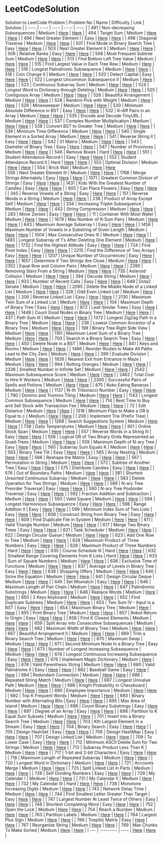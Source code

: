 # LeetCodeSolution

Solution to LeetCode Problem
| Problem No | Name | Difficulty | Link | Solution |
| :---:   | :---: | :---: | :---: | :---: |
| 491 | Non-decreasing Subsequences |  Medium  | [Here](https://leetcode.com/problems/non-decreasing-subsequences/)   | [Here](https://github.com/takadashin/LeetCodeSolution/tree/main/491.%20Non-decreasing%20Subsequences)   |
| 494 | Target Sum |  Medium  | [Here](https://leetcode.com/problems/target-sum/)   | [Here](https://github.com/takadashin/LeetCodeSolution/tree/main/494.%20Target%20Sum)   |
| 496 | Next Greater Element I |  Easy  | [Here](https://leetcode.com/problems/next-greater-element-i/description/)   | [Here](https://github.com/takadashin/LeetCodeSolution/tree/main/496.%20Next%20Greater%20Element%20I)   |
| 498 | Diagonal Traverse |  Medium  | [Here](https://leetcode.com/problems/diagonal-traverse/description/)   | [Here](https://github.com/takadashin/LeetCodeSolution/tree/main/498.%20Diagonal%20Traverse)   |
| 501 | Find Mode in Binary Search Tree |  Easy  | [Here](https://leetcode.com/problems/find-mode-in-binary-search-tree/)   | [Here](https://github.com/takadashin/LeetCodeSolution/tree/main/501.%20Find%20Mode%20in%20Binary%20Search%20Tree)   |
| 503 | Next Greater Element II |  Medium  | [Here](https://leetcode.com/problems/next-greater-element-ii/description/)   | [Here](https://github.com/takadashin/LeetCodeSolution/tree/main/503.%20Next%20Greater%20Element%20II)   |
| 506 | Relative Ranks |  Easy  | [Here](https://leetcode.com/problems/relative-ranks/description/)   | [Here](https://github.com/takadashin/LeetCodeSolution/tree/main/506.%20Relative%20Ranks)   |
| 508 | Most Frequent Subtree Sum |  Medium  | [Here](https://leetcode.com/problems/most-frequent-subtree-sum/description/)   | [Here](https://github.com/takadashin/LeetCodeSolution/tree/main/508.%20Most%20Frequent%20Subtree%20Sum)   |
| 513 | Find Bottom Left Tree Value |  Medium  | [Here](https://leetcode.com/problems/find-bottom-left-tree-value/description/)   | [Here](https://github.com/takadashin/LeetCodeSolution/tree/main/513.%20Find%20Bottom%20Left%20Tree%20Value)   |
| 515 | Find Largest Value in Each Tree Row |  Medium  | [Here](https://leetcode.com/problems/find-largest-value-in-each-tree-row/description/)   | [Here](https://github.com/takadashin/LeetCodeSolution/tree/main/515.%20Find%20Largest%20Value%20in%20Each%20Tree%20Row)   |
| 516 | Longest Palindromic Subsequence |  Medium  | [Here](https://leetcode.com/problems/longest-palindromic-subsequence/description/)   | [Here](https://github.com/takadashin/LeetCodeSolution/tree/main/516.%20Longest%20Palindromic%20Subsequence)   |
| 518 | Coin Change II |  Medium  | [Here](https://leetcode.com/problems/coin-change-ii/description/)   | [Here](https://github.com/takadashin/LeetCodeSolution/tree/main/518.%20Coin%20Change%20II)   |
| 520 | Detect Capital |  Easy  | [Here](https://leetcode.com/problems/detect-capital/)   | [Here](https://github.com/takadashin/LeetCodeSolution/tree/main/520.%20Detect%20Capital)   |
| 522 | Longest Uncommon Subsequence II |  Medium  | [Here](https://leetcode.com/problems/longest-uncommon-subsequence-ii/description/)   | [Here](https://github.com/takadashin/LeetCodeSolution/tree/main/522.%20Longest%20Uncommon%20Subsequence%20II)   |
| 523 | Continuous Subarray Sum |  Medium  | [Here](https://leetcode.com/problems/continuous-subarray-sum/description/)   | [Here](https://github.com/takadashin/LeetCodeSolution/tree/main/523.%20Continuous%20Subarray%20Sum)   |
| 524 | Longest Word in Dictionary through Deleting |  Medium  | [Here](https://leetcode.com/problems/longest-word-in-dictionary-through-deleting/description/)   | [Here](https://github.com/takadashin/LeetCodeSolution/tree/main/524.%20Longest%20Word%20in%20Dictionary%20through%20Deleting)   |
| 525 | Contiguous Array |  Medium  | [Here](https://leetcode.com/problems/contiguous-array/description/)   | [Here](https://github.com/takadashin/LeetCodeSolution/tree/main/525.%20Contiguous%20Array)   |
| 526 | Beautiful Arrangement |  Medium  | [Here](https://leetcode.com/problems/beautiful-arrangement/description/)   | [Here](https://github.com/takadashin/LeetCodeSolution/tree/main/526.%20Beautiful%20Arrangement)   |
| 528 | Random Pick with Weight |  Medium  | [Here](https://leetcode.com/problems/random-pick-with-weight/description/)   | [Here](https://github.com/takadashin/LeetCodeSolution/tree/main/528.%20Random%20Pick%20with%20Weight)   |
| 529 | Minesweeper |  Medium  | [Here](https://leetcode.com/problems/minesweeper/description/)   | [Here](https://github.com/takadashin/LeetCodeSolution/tree/main/529.%20Minesweeper)   |
| 530 | Minimum Absolute Difference in BST |  Easy  | [Here](https://leetcode.com/problems/minimum-absolute-difference-in-bst/description/)   | [Here](https://github.com/takadashin/LeetCodeSolution/tree/main/530.%20Minimum%20Absolute%20Difference%20in%20BST)   |
| 532 | K-diff Pairs in an Array |  Medium  | [Here](https://leetcode.com/problems/k-diff-pairs-in-an-array/description/)   | [Here](https://github.com/takadashin/LeetCodeSolution/tree/main/532.%20K-diff%20Pairs%20in%20an%20Array)   |
| 535 | Encode and Decode TinyURL |  Medium  | [Here](https://leetcode.com/problems/encode-and-decode-tinyurl/description/)   | [Here](https://github.com/takadashin/LeetCodeSolution/tree/main/535.%20Encode%20and%20Decode%20TinyURL)   |
| 537 | Complex Number Multiplication |  Medium  | [Here](https://leetcode.com/problems/complex-number-multiplication/description/)   | [Here](https://github.com/takadashin/LeetCodeSolution/tree/main/537.%20Complex%20Number%20Multiplication)   |
| 538 | Convert BST to Greater Tree |  Medium  | [Here](https://leetcode.com/problems/convert-bst-to-greater-tree/description/)   | [Here](https://github.com/takadashin/LeetCodeSolution/tree/main/538.%20Convert%20BST%20to%20Greater%20Tree)   |
| 539 | Minimum Time Difference |  Medium  | [Here](https://leetcode.com/problems/minimum-time-difference/description/)   | [Here](https://github.com/takadashin/LeetCodeSolution/tree/main/539.%20Minimum%20Time%20Difference)   |
| 540 | Single Element in a Sorted Array | Medium  | [Here](https://leetcode.com/problems/single-element-in-a-sorted-array/description/)   | [Here](https://github.com/takadashin/LeetCodeSolution/tree/main/540.%20Single%20Element%20in%20a%20Sorted%20Array)   |
| 541 | Reverse String II |  Easy  | [Here](https://leetcode.com/problems/reverse-string-ii/description/)   | [Here](https://github.com/takadashin/LeetCodeSolution/tree/main/541.%20Reverse%20String%20II)   |
| 542 | 01 Matrix |  Medium  | [Here](https://leetcode.com/problems/01-matrix/description/)   | [Here](https://github.com/takadashin/LeetCodeSolution/tree/main/542.%2001%20Matrix)   |
| 543 | Diameter of Binary Tree |  Easy  | [Here](https://leetcode.com/problems/diameter-of-binary-tree/description/)   | [Here](https://github.com/takadashin/LeetCodeSolution/tree/main/543.%20Diameter%20of%20Binary%20Tree)   |
| 547 | Number of Provinces |  Medium  | [Here](https://leetcode.com/problems/number-of-provinces/description/)   | [Here](https://github.com/takadashin/LeetCodeSolution/tree/main/547.%20Number%20of%20Provinces)   |
| 546 | Remove Boxes |  Hard  | [Here](https://leetcode.com/problems/remove-boxes/description/)   | [Here](https://github.com/takadashin/LeetCodeSolution/tree/main/546.%20Remove%20Boxes)   |
| 551 | Student Attendance Record I |  Easy  | [Here](https://leetcode.com/problems/student-attendance-record-i/)   | [Here](https://github.com/takadashin/LeetCodeSolution/tree/main/551.%20Student%20Attendance%20Record%20I)   |
| 552 | Student Attendance Record II |  Hard  | [Here](https://leetcode.com/problems/student-attendance-record-ii/description/)   | [Here](https://github.com/takadashin/LeetCodeSolution/tree/main/552.%20Student%20Attendance%20Record%20II)   |
| 553 | Optimal Division |  Medium  | [Here](https://leetcode.com/problems/optimal-division/description/)   | [Here](https://github.com/takadashin/LeetCodeSolution/tree/main/553.%20Optimal%20Division)   |
| 554 | Brick Wall |  Medium  | [Here](https://leetcode.com/problems/brick-wall/description/)   | [Here](https://github.com/takadashin/LeetCodeSolution/tree/main/554.%20Brick%20Wall)   
| 556 | Next Greater Element III |  Medium  | [Here](https://leetcode.com/problems/next-greater-element-iii/description/)   | [Here](https://github.com/takadashin/LeetCodeSolution/tree/main/556.%20Next%20Greater%20Element%20III)   |
| 1768 | Merge Strings Alternately |  Easy  | [Here](https://leetcode.com/problems/merge-strings-alternately/description/?envType=study-plan-v2&envId=leetcode-75)   | [Here](https://github.com/takadashin/LeetCodeSolution/tree/main/1768.%20Merge%20Strings%20Alternately)   |
| 1071 | Greatest Common Divisor of Strings |  Easy  | [Here](https://leetcode.com/problems/greatest-common-divisor-of-strings/description/?envType=study-plan-v2&envId=leetcode-75)   | [Here](https://github.com/takadashin/LeetCodeSolution/tree/main/1071.%20Greatest%20Common%20Divisor%20of%20Strings)   |
| 1431 | Kids With the Greatest Number of Candies |  Easy  | [Here](https://leetcode.com/problems/kids-with-the-greatest-number-of-candies/description/?envType=study-plan-v2&envId=leetcode-75)   | [Here](https://github.com/takadashin/LeetCodeSolution/tree/main/1431.%20Kids%20With%20the%20Greatest%20Number%20of%20Candies)   |
| 605 | Can Place Flowers |  Easy  | [Here](https://leetcode.com/problems/can-place-flowers/description/?envType=study-plan-v2&envId=leetcode-75)   | [Here](https://github.com/takadashin/LeetCodeSolution/tree/main/605.%20Can%20Place%20Flowers)   |
| 345 | Reverse Vowels of a String |  Easy  | [Here](https://leetcode.com/problems/reverse-vowels-of-a-string/description/?envType=study-plan-v2&envId=leetcode-75)   | [Here](https://github.com/takadashin/LeetCodeSolution/tree/main/345.%20Reverse%20Vowels%20of%20a%20String)   |
| 151 | Reverse Words in a String |  Medium  | [Here](https://leetcode.com/problems/reverse-words-in-a-string/description/?envType=study-plan-v2&envId=leetcode-75)   | [Here](https://github.com/takadashin/LeetCodeSolution/tree/main/151.%20Reverse%20Words%20in%20a%20String)   |
| 238 | Product of Array Except Self |  Medium  | [Here](https://leetcode.com/problems/product-of-array-except-self/description/?envType=study-plan-v2&envId=leetcode-75)   | [Here](https://github.com/takadashin/LeetCodeSolution/tree/main/238.%20Product%20of%20Array%20Except%20Self)   |
| 334 | Increasing Triplet Subsequence |  Medium  | [Here](https://leetcode.com/problems/increasing-triplet-subsequence/description/?envType=study-plan-v2&envId=leetcode-75)   | [Here](https://github.com/takadashin/LeetCodeSolution/tree/main/334.%20Increasing%20Triplet%20Subsequence)   |
| 443 | String Compression |  Medium  | [Here](https://leetcode.com/problems/string-compression/description/?envType=study-plan-v2&envId=leetcode-75)   | [Here](https://github.com/takadashin/LeetCodeSolution/tree/main/443.%20String%20Compression)   |
| 283 | Move Zeroes |  Easy  | [Here](https://leetcode.com/problems/move-zeroes/description/?envType=study-plan-v2&envId=leetcode-75)   | [Here](https://github.com/takadashin/LeetCodeSolution/tree/main/283.%20Move%20Zeroes)   |
| 11 | Container With Most Water |  Medium  | [Here](https://leetcode.com/problems/container-with-most-water/description/?envType=study-plan-v2&envId=leetcode-75)   | [Here](https://github.com/takadashin/LeetCodeSolution/tree/main/11.%20Container%20With%20Most%20Water)   |
| 1679 | Max Number of K-Sum Pairs |  Medium  | [Here](https://leetcode.com/problems/max-number-of-k-sum-pairs/description/?envType=study-plan-v2&envId=leetcode-75)   | [Here](https://github.com/takadashin/LeetCodeSolution/tree/main/1679.%20Max%20Number%20of%20K-Sum%20Pairs%20Medium)   |
| 643 | Maximum Average Subarray I |  Easy  | [Here](https://leetcode.com/problems/maximum-average-subarray-i/description/?envType=study-plan-v2&envId=leetcode-75)   | [Here](https://github.com/takadashin/LeetCodeSolution/tree/main/643.%20Maximum%20Average%20Subarray%20I)   |
| 1456 | Maximum Number of Vowels in a Substring of Given Length |  Medium  | [Here](https://leetcode.com/problems/maximum-number-of-vowels-in-a-substring-of-given-length/description/?envType=study-plan-v2&envId=leetcode-75)   | [Here](https://github.com/takadashin/LeetCodeSolution/tree/main/1456.%20Maximum%20Number%20of%20Vowels%20in%20a%20Substring%20of%20Given%20Length)   |
|  1004 | Max Consecutive Ones III |  Medium  | [Here](https://leetcode.com/problems/max-consecutive-ones-iii/description/?envType=study-plan-v2&envId=leetcode-75)   | [Here](https://github.com/takadashin/LeetCodeSolution/tree/main/1004.%20Max%20Consecutive%20Ones%20III)   |
| 1493 | Longest Subarray of 1's After Deleting One Element |  Medium  | [Here](https://leetcode.com/problems/longest-subarray-of-1s-after-deleting-one-element/description/?envType=study-plan-v2&envId=leetcode-75)   | [Here](https://github.com/takadashin/LeetCodeSolution/tree/main/1493.%20Longest%20Subarray%20of%201's%20After%20Deleting%20One%20Element)   |
| 1732 | Find the Highest Altitude |  Easy  | [Here](https://leetcode.com/problems/find-the-highest-altitude/description/?envType=study-plan-v2&envId=leetcode-75)   | [Here](https://github.com/takadashin/LeetCodeSolution/tree/main/1732.%20Find%20the%20Highest%20Altitude)   |
| 724 | Find Pivot Index |  Easy  | [Here](https://leetcode.com/problems/find-pivot-index/description/?envType=study-plan-v2&envId=leetcode-75)   | [Here](https://github.com/takadashin/LeetCodeSolution/tree/main/724.%20Find%20Pivot%20Index)   |
| 2215 | Find the Difference of Two Arrays |  Easy  | [Here](https://leetcode.com/problems/find-the-difference-of-two-arrays/description/?envType=study-plan-v2&envId=leetcode-75)   | [Here](https://github.com/takadashin/LeetCodeSolution/tree/main/2215.%20Find%20the%20Difference%20of%20Two%20Arrays)   |
| 1207 | Unique Number of Occurrences | Easy  | [Here](https://leetcode.com/problems/unique-number-of-occurrences/description/?envType=study-plan-v2&envId=leetcode-75)   | [Here](https://github.com/takadashin/LeetCodeSolution/tree/main/1207.%20Unique%20Number%20of%20Occurrences)   |
| 1657 | Determine if Two Strings Are Close | Medium  | [Here](https://leetcode.com/problems/determine-if-two-strings-are-close/description/?envType=study-plan-v2&envId=leetcode-75)   | [Here](https://github.com/takadashin/LeetCodeSolution/tree/main/1657.%20Determine%20if%20Two%20Strings%20Are%20Close)   |
| 2352 | Equal Row and Column Pairs | Medium  | [Here](https://leetcode.com/problems/equal-row-and-column-pairs/description/?envType=study-plan-v2&envId=leetcode-75)   | [Here](https://github.com/takadashin/LeetCodeSolution/tree/main/2352.%20Equal%20Row%20and%20Column%20Pairs)   |
| 2390 | Removing Stars From a String | Medium  | [Here](https://leetcode.com/problems/removing-stars-from-a-string/description/)   | [Here](https://github.com/takadashin/LeetCodeSolution/tree/main/2390.%20Removing%20Stars%20From%20a%20String)   |
| 735 | Asteroid Collision |  Medium  | [Here](https://leetcode.com/problems/asteroid-collision/description/)   | [Here](https://github.com/takadashin/LeetCodeSolution/tree/main/735.%20Asteroid%20Collision)   |
| 394 | Decode String |  Medium  | [Here](https://leetcode.com/problems/decode-string/?envType=study-plan-v2&envId=leetcode-75)   | [Here](https://github.com/takadashin/LeetCodeSolution/tree/main/394.%20Decode%20String)   |
| 933 | Number of Recent Calls |  Easy  | [Here](https://leetcode.com/problems/number-of-recent-calls/description/?envType=study-plan-v2&envId=leetcode-75)   | [Here](https://github.com/takadashin/LeetCodeSolution/tree/main/933.%20Number%20of%20Recent%20Calls)   |
| 649 | Dota2 Senate  |  Medium  | [Here](https://leetcode.com/problems/dota2-senate/description/?envType=study-plan-v2&envId=leetcode-75)   | [Here](https://github.com/takadashin/LeetCodeSolution/tree/main/649.%20Dota2%20Senate)   |
| 2095 | Delete the Middle Node of a Linked List |  Medium  | [Here](https://leetcode.com/problems/delete-the-middle-node-of-a-linked-list/description/?envType=study-plan-v2&envId=leetcode-75)   | [Here](https://github.com/takadashin/LeetCodeSolution/tree/main/2095.%20Delete%20the%20Middle%20Node%20of%20a%20Linked%20List)   |
| 328 | Odd Even Linked List |  Medium  | [Here](https://leetcode.com/problems/odd-even-linked-list/description/?envType=study-plan-v2&envId=leetcode-75)   | [Here](https://github.com/takadashin/LeetCodeSolution/tree/main/328.%20Odd%20Even%20Linked%20List)   |
| 206 | Reverse Linked List | Easy  | [Here](https://leetcode.com/problems/reverse-linked-list/description/?envType=study-plan-v2&envId=leetcode-75)   | [Here](https://github.com/takadashin/LeetCodeSolution/tree/main/206.%20Reverse%20Linked%20List)  |
| 2130 | Maximum Twin Sum of a Linked List  |  Medium  | [Here](https://leetcode.com/problems/maximum-twin-sum-of-a-linked-list/description/)   | [Here](https://github.com/takadashin/LeetCodeSolution/tree/main/2130.%20Maximum%20Twin%20Sum%20of%20a%20Linked%20List)   |
| 104 | Maximum Depth of Binary Tree |  Easy  | [Here](https://leetcode.com/problems/maximum-depth-of-binary-tree/description/?envType=study-plan-v2&envId=leetcode-75)   | [Here](https://github.com/takadashin/LeetCodeSolution/tree/main/104.%20Maximum%20Depth%20of%20Binary%20Tree)   |
| 872 | Leaf-Similar Trees |  Easy  | [Here](https://leetcode.com/problems/leaf-similar-trees/description/?envType=study-plan-v2&envId=leetcode-75)   | [Here](https://github.com/takadashin/LeetCodeSolution/tree/main/872.%20Leaf-Similar%20Trees)   |
| 1448 | Count Good Nodes in Binary Tree |  Medium  | [Here](https://leetcode.com/problems/count-good-nodes-in-binary-tree/description/?envType=study-plan-v2&envId=leetcode-75)   | [Here](https://github.com/takadashin/LeetCodeSolution/tree/main/1448.%20Count%20Good%20Nodes%20in%20Binary%20Tree)   |
| 437 | Path Sum III | Medium  | [Here](https://leetcode.com/problems/path-sum-iii/description/?envType=study-plan-v2&envId=leetcode-75)   | [Here](https://github.com/takadashin/LeetCodeSolution/tree/main/437.%20Path%20Sum%20III)   |
| 1372 | Longest ZigZag Path in a Binary Tree |  Medium  | [Here](https://leetcode.com/problems/longest-zigzag-path-in-a-binary-tree/description/)   | [Here](https://github.com/takadashin/LeetCodeSolution/tree/main/1372.%20Longest%20ZigZag%20Path%20in%20a%20Binary%20Tree)   |
| 236 | Lowest Common Ancestor of a Binary Tree |  Medium  | [Here](https://leetcode.com/problems/lowest-common-ancestor-of-a-binary-tree/description/?envType=study-plan-v2&envId=leetcode-75)   | [Here](https://github.com/takadashin/LeetCodeSolution/tree/main/236.%20Lowest%20Common%20Ancestor%20of%20a%20Binary%20Tree)   |
| 199 | Binary Tree Right Side View |  Medium  | [Here](https://leetcode.com/problems/binary-tree-right-side-view/description/)   | [Here](https://github.com/takadashin/LeetCodeSolution/tree/main/199.%20Binary%20Tree%20Right%20Side%20View)   |
| 1161 | Maximum Level Sum of a Binary Tree | Medium  | [Here](https://leetcode.com/problems/maximum-level-sum-of-a-binary-tree/description/?envType=study-plan-v2&envId=leetcode-75)   | [Here](https://github.com/takadashin/LeetCodeSolution/tree/main/1161.%20Maximum%20Level%20Sum%20of%20a%20Binary%20Tree)   |
| 700 | Search in a Binary Search Tree |  Easy  | [Here](https://leetcode.com/problems/search-in-a-binary-search-tree/description/?envType=study-plan-v2&envId=leetcode-75)   | [Here](https://github.com/takadashin/LeetCodeSolution/tree/main/700.%20Search%20in%20a%20Binary%20Search%20Tree)   |
| 450 | Delete Node in a BST | Medium  | [Here](https://leetcode.com/problems/delete-node-in-a-bst/description/?source=submission-ac)   | [Here](https://github.com/takadashin/LeetCodeSolution/tree/main/450.%20Delete%20Node%20in%20a%20BST)   |
| 841 | Keys and Rooms | Medium  | [Here](https://leetcode.com/problems/keys-and-rooms/description/?envType=study-plan-v2&envId=leetcode-75)   | [Here](https://github.com/takadashin/LeetCodeSolution/tree/main/841.%20Keys%20and%20Rooms)   |
| 1466 | Reorder Routes to Make All Paths Lead to the City Zero |  Medium  | [Here](https://leetcode.com/problems/reorder-routes-to-make-all-paths-lead-to-the-city-zero/description/?envType=study-plan-v2&envId=leetcode-75)   | [Here](https://github.com/takadashin/LeetCodeSolution/tree/main/1466.%20Reorder%20Routes%20to%20Make%20All%20Paths%20Lead%20to%20the%20City%20Zero)   |
| 399 | Evaluate Division | Medium  | [Here](https://leetcode.com/problems/evaluate-division/description/?envType=study-plan-v2&envId=leetcode-75)   | [Here](https://github.com/takadashin/LeetCodeSolution/tree/main/399.%20Evaluate%20Division)   |
| 1926 | Nearest Exit from Entrance in Maze | Medium  | [Here](https://leetcode.com/problems/nearest-exit-from-entrance-in-maze/?envType=study-plan-v2&envId=leetcode-75)   | [Here](https://github.com/takadashin/LeetCodeSolution/tree/main/1926.%20Nearest%20Exit%20from%20Entrance%20in%20Maze)   |
| 994 | Rotting Oranges |  Medium  | [Here](https://leetcode.com/problems/rotting-oranges/description/?envType=study-plan-v2&envId=leetcode-75)   | [Here](https://github.com/takadashin/LeetCodeSolution/tree/main/994.%20Rotting%20Oranges)   |
| 2336 | Smallest Number in Infinite Set | Medium  | [Here](https://leetcode.com/problems/smallest-number-in-infinite-set/description/?envType=study-plan-v2&envId=leetcode-75)   | [Here](https://github.com/takadashin/LeetCodeSolution/tree/main/2336.%20Smallest%20Number%20in%20Infinite%20Set)   |
| 2542 | Maximum Subsequence Score | Medium  | [Here](https://leetcode.com/problems/maximum-subsequence-score/description/?envType=study-plan-v2&envId=leetcode-75)   | [Here](https://github.com/takadashin/LeetCodeSolution/tree/main/2542.%20Maximum%20Subsequence%20Score)   |
| 2462 | Total Cost to Hire K Workers | Medium  | [Here](https://leetcode.com/problems/total-cost-to-hire-k-workers/)   | [Here](https://github.com/takadashin/LeetCodeSolution/blob/main/2462.%20Total%20Cost%20to%20Hire%20K%20Workers/Solution.cpp)   |
| 2300 | Successful Pairs of Spells and Potions | Medium | [Here](https://leetcode.com/problems/successful-pairs-of-spells-and-potions/description/?envType=study-plan-v2&envId=leetcode-75)   | [Here](https://github.com/takadashin/LeetCodeSolution/tree/main/2300.%20Successful%20Pairs%20of%20Spells%20and%20Potions)   |
| 875 | Koko Eating Bananas | Medium  | [Here](https://leetcode.com/problems/koko-eating-bananas/)   | [Here](https://github.com/takadashin/LeetCodeSolution/tree/main/875.%20Koko%20Eating%20Bananas)   |
| 1137 | N-th Tribonacci Number |  Easy  | [Here](https://leetcode.com/problems/n-th-tribonacci-number/?envType=study-plan-v2&envId=leetcode-75)   | [Here](https://github.com/takadashin/LeetCodeSolution/tree/main/1137.%20N-th%20Tribonacci%20Number)   |
| 790 | Domino and Tromino Tiling | Medium  | [Here](https://leetcode.com/problems/domino-and-tromino-tiling/description/?envType=study-plan-v2&envId=leetcode-75)   | [Here](https://github.com/takadashin/LeetCodeSolution/tree/main/790.%20Domino%20and%20Tromino%20Tiling)   |
| 1143 | Longest Common Subsequence | Medium  | [Here](https://leetcode.com/problems/longest-common-subsequence/description/?envType=study-plan-v2&envId=leetcode-75)   | [Here](https://github.com/takadashin/LeetCodeSolution/tree/main/1143.%20Longest%20Common%20Subsequence)   |
| 714 | Best Time to Buy and Sell Stock with Transaction Fee | Medium |  [Here](https://leetcode.com/problems/best-time-to-buy-and-sell-stock-with-transaction-fee/description/?envType=study-plan-v2&envId=leetcode-75)   | [Here](https://github.com/takadashin/LeetCodeSolution/tree/main/714.%20Best%20Time%20to%20Buy%20and%20Sell%20Stock%20with%20Transaction%20Fee)   |
| 72 | Edit Distance | Medium  | [Here](https://leetcode.com/problems/edit-distance/description/?envType=study-plan-v2&envId=leetcode-75)   | [Here](https://github.com/takadashin/LeetCodeSolution/tree/main/72.%20Edit%20Distance)   |
| 1318 | Minimum Flips to Make a OR b Equal to c | Medium  | [Here](https://leetcode.com/problems/minimum-flips-to-make-a-or-b-equal-to-c/?envType=study-plan-v2&envId=leetcode-75)   | [Here](https://github.com/takadashin/LeetCodeSolution/tree/main/1318.%20Minimum%20Flips%20to%20Make%20a%20OR%20b%20Equal%20to%20c)   |
| 208 | Implement Trie (Prefix Tree) | Medium  | [Here](https://leetcode.com/problems/implement-trie-prefix-tree/)   | [Here](https://github.com/takadashin/LeetCodeSolution/tree/main/208.%20Implement%20Trie%20(Prefix%20Tree))   |
| 1268 | Search Suggestions System  | Medium  | [Here](https://leetcode.com/problems/search-suggestions-system/description/?envType=study-plan-v2&envId=leetcode-75)   | [Here](https://github.com/takadashin/LeetCodeSolution/tree/main/1268.%20Search%20Suggestions%20System)   |
| 739 | Daily Temperatures | Medium  | [Here](https://leetcode.com/problems/daily-temperatures/description/?envType=study-plan-v2&envId=leetcode-75)   | [Here](https://github.com/takadashin/LeetCodeSolution/tree/main/739.%20Daily%20Temperatures)   |
| 901 | Online Stock Span | Medium  | [Here](https://leetcode.com/problems/online-stock-span/description/?envType=study-plan-v2&envId=leetcode-75)   | [Here](https://github.com/takadashin/LeetCodeSolution/tree/main/901.%20Online%20Stock%20Span)   |
| 557 | Reverse Words in a String III | Easy  | [Here](https://leetcode.com/problems/reverse-words-in-a-string-iii/description/)   | [Here](https://github.com/takadashin/LeetCodeSolution/tree/main/557.%20Reverse%20Words%20in%20a%20String%20III)   |
| 558 | Logical OR of Two Binary Grids Represented as Quad-Trees | Medium  | [Here](https://leetcode.com/problems/logical-or-of-two-binary-grids-represented-as-quad-trees/description/)   | [Here](https://github.com/takadashin/LeetCodeSolution/tree/main/558.%20Logical%20OR%20of%20Two%20Binary%20Grids%20Represented%20as%20Quad-Trees)   |
| 559 | Maximum Depth of N-ary Tree |  Easy  | [Here](https://leetcode.com/problems/maximum-depth-of-n-ary-tree/description/)   | [Here](https://github.com/takadashin/LeetCodeSolution/tree/main/559.%20Maximum%20Depth%20of%20N-ary%20Tree)   |
| 560 | Subarray Sum Equals K | Medium  | [Here](https://leetcode.com/problems/subarray-sum-equals-k/description/)   | [Here](https://github.com/takadashin/LeetCodeSolution/tree/main/560.%20Subarray%20Sum%20Equals%20K)   |
| 563 | Binary Tree Tilt | Easy  | [Here](https://leetcode.com/problems/binary-tree-tilt/description/)   | [Here](https://github.com/takadashin/LeetCodeSolution/tree/main/563.%20Binary%20Tree%20Tilt)   |
| 565 | Array Nesting |  Medium  | [Here](https://leetcode.com/problems/array-nesting/description/)   | [Here](https://github.com/takadashin/LeetCodeSolution/tree/main/565.%20Array%20Nesting)   |
| 566 | Reshape the Matrix | Easy  | [Here](https://leetcode.com/problems/reshape-the-matrix/)   | [Here](https://github.com/takadashin/LeetCodeSolution/tree/main/566.%20Reshape%20the%20Matrix)   |
| 567 | Permutation in String | Medium  | [Here](https://leetcode.com/problems/permutation-in-string/)   | [Here](https://github.com/takadashin/LeetCodeSolution/tree/main/567.%20Permutation%20in%20String)   |
| 572 | Subtree of Another Tree |  Easy  | [Here](https://leetcode.com/problems/subtree-of-another-tree/)   | [Here](https://github.com/takadashin/LeetCodeSolution/tree/main/572.%20Subtree%20of%20Another%20Tree)   |
| 575 | Distribute Candies |  Easy  | [Here](https://leetcode.com/problems/distribute-candies/description/)   | [Here](https://github.com/takadashin/LeetCodeSolution/tree/main/575.%20Distribute%20Candies)   |
| 576 | Out of Boundary Paths |  Medium  | [Here](https://leetcode.com/problems/out-of-boundary-paths/description/)   | [Here](https://github.com/takadashin/LeetCodeSolution/tree/main/576.%20Out%20of%20Boundary%20Paths)   |
| 581 |  Shortest Unsorted Continuous Subarray |  Medium  | [Here](https://leetcode.com/problems/shortest-unsorted-continuous-subarray/description/)   | [Here](https://github.com/takadashin/LeetCodeSolution/tree/main/581.%20Shortest%20Unsorted%20Continuous%20Subarray)   |
| 583 | Delete Operation for Two Strings  |  Medium  | [Here](https://leetcode.com/problems/delete-operation-for-two-strings/description/)   | [Here](https://github.com/takadashin/LeetCodeSolution/tree/main/583.%20Delete%20Operation%20for%20Two%20Strings)   |
| 589 | N-ary Tree Preorder Traversal |  Easy  | [Here](https://leetcode.com/problems/n-ary-tree-preorder-traversal/description/)   | [Here](https://github.com/takadashin/LeetCodeSolution/tree/main/589.%20N-ary%20Tree%20Preorder%20Traversal)   |
| 590 | N-ary Tree Postorder Traversal |  Easy  | [Here](https://leetcode.com/problems/n-ary-tree-postorder-traversal/description/)   | [Here](https://github.com/takadashin/LeetCodeSolution/tree/main/590.%20N-ary%20Tree%20Postorder%20Traversal)   |
| 592 | Fraction Addition and Subtraction |  Medium  | [Here](https://leetcode.com/problems/fraction-addition-and-subtraction/description/)   | [Here](https://github.com/takadashin/LeetCodeSolution/tree/main/592.%20Fraction%20Addition%20and%20Subtraction)   |
| 593 | Valid Square |  Medium  | [Here](https://leetcode.com/problems/valid-square/description/)   | [Here](https://github.com/takadashin/LeetCodeSolution/tree/main/593.%20Valid%20Square)   |
| 594 | Longest Harmonious Subsequence |  Easy  | [Here](https://leetcode.com/problems/longest-harmonious-subsequence/)   | [Here](https://github.com/takadashin/LeetCodeSolution/tree/main/594.%20Longest%20Harmonious%20Subsequence)   |
| 598 | Range Addition II |  Easy  | [Here](https://leetcode.com/problems/range-addition-ii/description/)   | [Here](https://github.com/takadashin/LeetCodeSolution/tree/main/598.%20Range%20Addition%20II)   |
| 599 | Minimum Index Sum of Two Lists  |  Easy  | [Here](https://leetcode.com/problems/minimum-index-sum-of-two-lists/description/)   | [Here](https://github.com/takadashin/LeetCodeSolution/tree/main/599.%20Minimum%20Index%20Sum%20of%20Two%20Lists)   |
| 606 | Construct String from Binary Tree |  Easy  | [Here](https://leetcode.com/problems/construct-string-from-binary-tree/description/)   | [Here](https://github.com/takadashin/LeetCodeSolution/tree/main/606.%20Construct%20String%20from%20Binary%20Tree)   |
| 609 | Find Duplicate File in System |  Medium  | [Here](https://leetcode.com/problems/find-duplicate-file-in-system/description/)   | [Here](https://github.com/takadashin/LeetCodeSolution/tree/main/609.%20Find%20Duplicate%20File%20in%20System)   |
| 611 | Valid Triangle Number |  Medium  | [Here](https://leetcode.com/problems/valid-triangle-number/description/)   | [Here](https://github.com/takadashin/LeetCodeSolution/tree/main/611.%20Valid%20Triangle%20Number)   |
| 617 | Merge Two Binary Trees |  Easy  | [Here](https://leetcode.com/problems/merge-two-binary-trees/description/)   | [Here](https://github.com/takadashin/LeetCodeSolution/tree/main/617.%20Merge%20Two%20Binary%20Trees)   |
| 621 | Task Scheduler |  Medium  | [Here](https://leetcode.com/problems/task-scheduler/description/)   | [Here](https://github.com/takadashin/LeetCodeSolution/tree/main/621.%20Task%20Scheduler)   |
| 622 | Design Circular Queue |  Medium  | [Here](https://leetcode.com/problems/design-circular-queue/description/)   | [Here](https://github.com/takadashin/LeetCodeSolution/tree/main/622.%20Design%20Circular%20Queue)   |
| 623 | Add One Row to Tree |  Medium  | [Here](https://leetcode.com/problems/add-one-row-to-tree/description/)   | [Here](https://github.com/takadashin/LeetCodeSolution/tree/main/623.%20Add%20One%20Row%20to%20Tree)   |
| 628 | Maximum Product of Three Numbers |  Easy  | [Here](https://leetcode.com/problems/maximum-product-of-three-numbers/description/)   | [Here](https://github.com/takadashin/LeetCodeSolution/tree/main/628.%20Maximum%20Product%20of%20Three%20Numbers)   |
| 628 | Maximum Product of Three Numbers |  Hard  | [Here](https://leetcode.com/problems/maximum-product-of-three-numbers/)   | [Here](https://github.com/takadashin/LeetCodeSolution/tree/main/629.%20K%20Inverse%20Pairs%20Array)   |
| 630 | Course Schedule III |  Hard  | [Here](https://leetcode.com/problems/course-schedule-iii/description/)   | [Here](https://github.com/takadashin/LeetCodeSolution/tree/main/630.%20Course%20Schedule%20III)   |
| 632 | Smallest Range Covering Elements from K Lists |  Hard  | [Here](https://leetcode.com/problems/smallest-range-covering-elements-from-k-lists)   | [Here](https://github.com/takadashin/LeetCodeSolution/tree/main/632.%20Smallest%20Range%20Covering%20Elements%20from%20K%20Lists)   |
| 633 | Sum of Square Numbers | Medium  | [Here](https://leetcode.com/problems/sum-of-square-numbers/)   | [Here](https://github.com/takadashin/LeetCodeSolution/tree/main/633.%20Sum%20of%20Square%20Numbers)   |
| 636 | Exclusive Time of Functions |  Medium  | [Here](https://leetcode.com/problems/exclusive-time-of-functions/description/)   | [Here](https://github.com/takadashin/LeetCodeSolution/tree/main/636.%20Exclusive%20Time%20of%20Functions)   |
| 637 | Average of Levels in Binary Tree |  Easy  | [Here](https://leetcode.com/problems/average-of-levels-in-binary-tree/description/)   | [Here](https://github.com/takadashin/LeetCodeSolution/tree/main/637.%20Average%20of%20Levels%20in%20Binary%20Tree)   |
| 638 | Shopping Offers |  Medium  | [Here](https://leetcode.com/problems/shopping-offers/description/)   | [Here](https://github.com/takadashin/LeetCodeSolution/tree/main/638.%20Shopping%20Offers)   |
| 640 | Solve the Equation |  Medium  | [Here](https://leetcode.com/problems/solve-the-equation/description/)   | [Here](https://github.com/takadashin/LeetCodeSolution/tree/main/640.%20Solve%20the%20Equation)   |
| 641 | Design Circular Deque |  Medium  | [Here](https://leetcode.com/problems/design-circular-deque/description/)   | [Here](https://github.com/takadashin/LeetCodeSolution/tree/main/641.%20Design%20Circular%20Deque)   |
| 645 | Set Mismatch |  Easy  | [Here](https://leetcode.com/problems/set-mismatch/description/)   | [Here](https://github.com/takadashin/LeetCodeSolution/tree/main/645.%20Set%20Mismatch)   |
| 646 | Maximum Length of Pair Chain |  Medium  | [Here](https://leetcode.com/problems/maximum-length-of-pair-chain/description/)   | [Here](https://github.com/takadashin/LeetCodeSolution/tree/main/646.%20Maximum%20Length%20of%20Pair%20Chain)   |
| 647 | Palindromic Substrings |  Medium  | [Here](https://leetcode.com/problems/palindromic-substrings/description/)   | [Here](https://github.com/takadashin/LeetCodeSolution/tree/main/647.%20Palindromic%20Substrings)   |
| 648 | Replace Words |  Medium  | [Here](https://leetcode.com/problems/replace-words/description/)   | [Here](https://github.com/takadashin/LeetCodeSolution/tree/main/648.%20Replace%20Words)   |
| 650 | 2 Keys Keyboard |  Medium  | [Here](https://leetcode.com/problems/2-keys-keyboard/description/)   | [Here](https://github.com/takadashin/LeetCodeSolution/tree/main/650.%202%20Keys%20Keyboard)   |
| 652 | Find Duplicate Subtrees |  Medium  | [Here](https://leetcode.com/problems/find-duplicate-subtrees/description/)   | [Here](https://github.com/takadashin/LeetCodeSolution/tree/main/652.%20Find%20Duplicate%20Subtrees)   |
| 653 | Two Sum IV - Input is a BST |  Easy  | [Here](https://leetcode.com/problems/two-sum-iv-input-is-a-bst/description/)   | [Here](https://github.com/takadashin/LeetCodeSolution/tree/main/653.%20Two%20Sum%20IV%20-%20Input%20is%20a%20BST)   |
| 654 | Maximum Binary Tree |  Medium  | [Here](https://leetcode.com/problems/maximum-binary-tree/description/)   | [Here](https://github.com/takadashin/LeetCodeSolution/tree/main/654.%20Maximum%20Binary%20Tree)   |
| 655 | Print Binary Tree |  Medium  | [Here](https://leetcode.com/problems/print-binary-tree/description/)   | [Here](https://github.com/takadashin/LeetCodeSolution/tree/main/655.%20Print%20Binary%20Tree)   |
| 657 | Robot Return to Origin |  Easy  | [Here](https://leetcode.com/problems/robot-return-to-origin/description/)   | [Here](https://github.com/takadashin/LeetCodeSolution/tree/main/657.%20Robot%20Return%20to%20Origin)   |
| 658 | Find K Closest Elements |  Medium  | [Here](https://leetcode.com/problems/find-k-closest-elements/description/)   | [Here](https://github.com/takadashin/LeetCodeSolution/tree/main/658.%20Find%20K%20Closest%20Elements)   |
| 659 | Split Array into Consecutive Subsequences |  Medium  | [Here](https://leetcode.com/problems/split-array-into-consecutive-subsequences/description/)   | [Here](https://github.com/takadashin/LeetCodeSolution/tree/main/659.%20Split%20Array%20into%20Consecutive%20Subsequences)   |
| 662 | Maximum Width of Binary Tree |  Medium  | [Here](https://leetcode.com/problems/maximum-width-of-binary-tree/description/)   | [Here](https://github.com/takadashin/LeetCodeSolution/tree/main/662.%20Maximum%20Width%20of%20Binary%20Tree)   |
| 667 | Beautiful Arrangement II |  Medium  | [Here](https://leetcode.com/problems/beautiful-arrangement-ii/description/)   | [Here](https://github.com/takadashin/LeetCodeSolution/tree/main/667.%20Beautiful%20Arrangement%20II)   |
| 669 | Trim a Binary Search Tree |  Medium  | [Here](https://leetcode.com/problems/trim-a-binary-search-tree/description/)   | [Here](https://github.com/takadashin/LeetCodeSolution/tree/main/669.%20Trim%20a%20Binary%20Search%20Tree)   |
| 670 | Maximum Swap |  Medium  | [Here](https://leetcode.com/problems/maximum-swap/description/)   | [Here](https://github.com/takadashin/LeetCodeSolution/tree/main/670.%20Maximum%20Swap)   |
| 671 | Second Minimum Node In a Binary Tree |  Easy  | [Here](https://leetcode.com/problems/second-minimum-node-in-a-binary-tree/description/)   | [Here](https://github.com/takadashin/LeetCodeSolution/tree/main/671.%20Second%20Minimum%20Node%20In%20a%20Binary%20Tree)   |
| 673 | Number of Longest Increasing Subsequence |  Medium  | [Here](https://leetcode.com/problems/number-of-longest-increasing-subsequence/description/)   | [Here](https://github.com/takadashin/LeetCodeSolution/tree/main/673.%20Number%20of%20Longest%20Increasing%20Subsequence)   |
| 674 | Longest Continuous Increasing Subsequence |  Easy  | [Here](https://leetcode.com/problems/longest-continuous-increasing-subsequence/description/)   | [Here](https://github.com/takadashin/LeetCodeSolution/tree/main/674.%20Longest%20Continuous%20Increasing%20Subsequence)   |
| 676 | Implement Magic Dictionary |  Medium  | [Here](https://leetcode.com/problems/implement-magic-dictionary/description/)   | [Here](https://github.com/takadashin/LeetCodeSolution/tree/main/676.%20Implement%20Magic%20Dictionary)   |
| 678 | Valid Parenthesis String |  Medium  | [Here](https://leetcode.com/problems/valid-parenthesis-string/description/)   | [Here](https://github.com/takadashin/LeetCodeSolution/tree/main/678.%20Valid%20Parenthesis%20String)   |
| 680 | Valid Palindrome II |  Easy | [Here](https://leetcode.com/problems/valid-palindrome-ii/description/)   | [Here](https://github.com/takadashin/LeetCodeSolution/tree/main/680.%20Valid%20Palindrome%20II)   |
| 682 | Baseball Game |  Easy  | [Here](https://leetcode.com/problems/baseball-game/description/)   | [Here](https://github.com/takadashin/LeetCodeSolution/tree/main/682.%20Baseball%20Game)   |
| 684 | Redundant Connection |  Medium  | [Here](https://leetcode.com/problems/redundant-connection/description/)   | [Here](https://github.com/takadashin/LeetCodeSolution/tree/main/684.%20Redundant%20Connection)   |
| 686 | Repeated String Match |  Medium  | [Here](https://leetcode.com/problems/repeated-string-match/description/)   | [Here](https://github.com/takadashin/LeetCodeSolution/tree/main/686.%20Repeated%20String%20Match)   |
| 687 | Longest Univalue Path |  Medium  | [Here](https://leetcode.com/problems/longest-univalue-path/description/)   | [Here](https://github.com/takadashin/LeetCodeSolution/tree/main/687.%20Longest%20Univalue%20Path)   |
| 688 | Knight Probability in Chessboard |  Medium  | [Here](https://leetcode.com/problems/knight-probability-in-chessboard/description/)   | [Here](https://github.com/takadashin/LeetCodeSolution/tree/main/688.%20Knight%20Probability%20in%20Chessboard)   |
| 690 | Employee Importance |  Medium  | [Here](https://leetcode.com/problems/employee-importance/description/)   | [Here](https://github.com/takadashin/LeetCodeSolution/tree/main/690.%20Employee%20Importance)   |
| 692 | Top K Frequent Words |  Medium  | [Here](https://leetcode.com/problems/top-k-frequent-words/description/)   | [Here](https://github.com/takadashin/LeetCodeSolution/tree/main/692.%20Top%20K%20Frequent%20Words)   |
| 693 | Binary Number with Alternating Bits |  Easy  | [Here](https://leetcode.com/problems/binary-number-with-alternating-bits/description/)   | [Here](https://github.com/takadashin/LeetCodeSolution/tree/main/693.%20Binary%20Number%20with%20Alternating%20Bits)   |
| 695 | Max Area of Island |  Medium  | [Here](https://leetcode.com/problems/max-area-of-island/description/)   | [Here](https://github.com/takadashin/LeetCodeSolution/tree/main/695.%20Max%20Area%20of%20Island)   |
| 696 | Count Binary Substrings |  Easy  | [Here](https://leetcode.com/problems/count-binary-substrings/description/)   | [Here](https://github.com/takadashin/LeetCodeSolution/tree/main/696.%20Count%20Binary%20Substrings)   |
| 697 | Degree of an Array |  Easy  | [Here](https://leetcode.com/problems/degree-of-an-array/description/)   | [Here](https://github.com/takadashin/LeetCodeSolution/tree/main/697.%20Degree%20of%20an%20Array)   |
| 698 | Partition to K Equal Sum Subsets |  Medium  | [Here](https://leetcode.com/problems/partition-to-k-equal-sum-subsets/description/)   | [Here](https://github.com/takadashin/LeetCodeSolution/tree/main/698.%20Partition%20to%20K%20Equal%20Sum%20Subsets)   |
| 701 | Insert into a Binary Search Tree |  Medium  | [Here](https://leetcode.com/problems/insert-into-a-binary-search-tree/description/)   | [Here](https://github.com/takadashin/LeetCodeSolution/tree/main/701.%20Insert%20into%20a%20Binary%20Search%20Tree)   |
| 703 | Kth Largest Element in a Stream |  Easy  | [Here](https://leetcode.com/problems/kth-largest-element-in-a-stream/description/)   | [Here](https://github.com/takadashin/LeetCodeSolution/tree/main/703.%20Kth%20Largest%20Element%20in%20a%20Stream)   |
| 704 | Binary Search |  Easy  | [Here](https://leetcode.com/problems/binary-search/description/)   | [Here](https://github.com/takadashin/LeetCodeSolution/tree/main/704.%20Binary%20Search)   |
| 705 | Design HashSet |  Easy  | [Here](https://leetcode.com/problems/design-hashset/description/)   | [Here](https://github.com/takadashin/LeetCodeSolution/tree/main/705.%20Design%20HashSet)   |
| 706 | Design HashMap |  Easy  | [Here](https://leetcode.com/problems/design-hashmap/description/)   | [Here](https://github.com/takadashin/LeetCodeSolution/tree/main/706.%20Design%20HashMap)   |
| 707 | Design Linked List |  Medium  | [Here](https://leetcode.com/problems/design-linked-list/description/)   | [Here](https://github.com/takadashin/LeetCodeSolution/tree/main/707.%20Design%20Linked%20List)   |
| 709 | To Lower Case |  Easy  | [Here](https://leetcode.com/problems/to-lower-case/description/)   | [Here](https://github.com/takadashin/LeetCodeSolution/tree/main/709.%20To%20Lower%20Case)   |
| 712 | Minimum ASCII Delete Sum for Two Strings |  Medium  | [Here](https://leetcode.com/problems/minimum-ascii-delete-sum-for-two-strings/description/)   | [Here](https://github.com/takadashin/LeetCodeSolution/tree/main/712.%20Minimum%20ASCII%20Delete%20Sum%20for%20Two%20Strings)   |
| 713 | Subarray Product Less Than K |  Medium  | [Here](https://leetcode.com/problems/subarray-product-less-than-k/description/)   | [Here](https://github.com/takadashin/LeetCodeSolution/tree/main/713.%20Subarray%20Product%20Less%20Than%20K)   |
| 717 | 1-bit and 2-bit Characters |  Easy  | [Here](https://leetcode.com/problems/1-bit-and-2-bit-characters/description/)   | [Here](https://github.com/takadashin/LeetCodeSolution/tree/main/717.%201-bit%20and%202-bit%20Characters)   |
| 718 | Maximum Length of Repeated Subarray |  Medium  | [Here](https://leetcode.com/problems/maximum-length-of-repeated-subarray/description/)   | [Here](https://github.com/takadashin/LeetCodeSolution/tree/main/718.%20Maximum%20Length%20of%20Repeated%20Subarray)   |
| 720 | Longest Word in Dictionary |  Medium  | [Here](https://leetcode.com/problems/longest-word-in-dictionary/)   | [Here](https://github.com/takadashin/LeetCodeSolution/tree/main/720.%20Longest%20Word%20in%20Dictionary)   |
| 721 | Accounts Merge |  Medium  | [Here](https://leetcode.com/problems/accounts-merge/description/)   | [Here](https://github.com/takadashin/LeetCodeSolution/tree/main/721.%20Accounts%20Merge)   |
| 725 | Split Linked List in Parts |  Medium  | [Here](https://leetcode.com/problems/split-linked-list-in-parts/description/)   | [Here](https://github.com/takadashin/LeetCodeSolution/tree/main/725.%20Split%20Linked%20List%20in%20Parts)   |
| 728 | Self Dividing Numbers |  Easy  | [Here](https://leetcode.com/problems/self-dividing-numbers/description/)   | [Here](https://github.com/takadashin/LeetCodeSolution/tree/main/728.%20Self%20Dividing%20Numbers)   |
| 729 | My Calendar I |  Medium  | [Here](https://leetcode.com/problems/my-calendar-i/description/)   | [Here](https://github.com/takadashin/LeetCodeSolution/tree/main/729.%20My%20Calendar%20)   |
| 731 | My Calendar II |  Medium  | [Here](https://leetcode.com/problems/my-calendar-ii/description/)   | [Here](https://github.com/takadashin/LeetCodeSolution/tree/main/731.%20My%20Calendar%20II)   |
| 732 | My Calendar III |  Hard  | [Here](https://leetcode.com/problems/my-calendar-iii/description/)   | [Here](https://github.com/takadashin/LeetCodeSolution/tree/main/732.%20My%20Calendar%20III)   |
| 738 | Monotone Increasing Digits |  Medium  | [Here](https://leetcode.com/problems/monotone-increasing-digits/description/)   | [Here](https://github.com/takadashin/LeetCodeSolution/tree/main/738.%20Monotone%20Increasing%20Digits)   |
| 743 | Network Delay Time |  Medium  | [Here](https://leetcode.com/problems/network-delay-time/description/)   | [Here](https://github.com/takadashin/LeetCodeSolution/tree/main/743.%20Network%20Delay%20Time)   |
| 744 | Find Smallest Letter Greater Than Target |  Easy  | [Here](https://leetcode.com/problems/find-smallest-letter-greater-than-target/description/)   | [Here](https://github.com/takadashin/LeetCodeSolution/tree/main/744.%20Find%20Smallest%20Letter%20Greater%20Than%20Target)   |
| 747 | Largest Number At Least Twice of Others |  Easy  | [Here](https://leetcode.com/problems/largest-number-at-least-twice-of-others/description/)   | [Here](https://github.com/takadashin/LeetCodeSolution/tree/main/747.%20Largest%20Number%20At%20Least%20Twice%20of%20Others)   |
| 748 | Shortest Completing Word |  Easy  | [Here](https://leetcode.com/problems/shortest-completing-word/description/)   | [Here](https://github.com/takadashin/LeetCodeSolution/tree/main/748.%20Shortest%20Completing%20Word)   |
| 752 | Open the Lock |  Medium  | [Here](https://leetcode.com/problems/open-the-lock/description/)   | [Here](https://github.com/takadashin/LeetCodeSolution/tree/main/752.%20Open%20the%20Lock)   |
| 754 | Reach a Number |  Medium  | [Here](https://leetcode.com/problems/reach-a-number/description/)   | [Here](https://github.com/takadashin/LeetCodeSolution/tree/main/754.%20Reach%20a%20Number)   |
| 763 | Partition Labels |  Medium  | [Here](https://leetcode.com/problems/partition-labels/description/)   | [Here](https://github.com/takadashin/LeetCodeSolution/tree/main/763.%20Partition%20Labels)   |
| 764 | Largest Plus Sign |  Medium  | [Here](https://leetcode.com/problems/largest-plus-sign/description/)   | [Here](https://github.com/takadashin/LeetCodeSolution/tree/main/764.%20Largest%20Plus%20Sign)   |
| 766 | Toeplitz Matrix |  Easy  | [Here](https://leetcode.com/problems/toeplitz-matrix/description/)   | [Here](https://github.com/takadashin/LeetCodeSolution/tree/main/766.%20Toeplitz%20Matrix)   |
| 767 | Reorganize String |  Medium  | [Here](https://leetcode.com/problems/reorganize-string/description/)   | [Here](https://github.com/takadashin/LeetCodeSolution/tree/main/767.%20Reorganize%20String)   |
| 769 | Max Chunks To Make Sorted |  Medium  | [Here](https://leetcode.com/problems/max-chunks-to-make-sorted/description/)   | [Here](https://github.com/takadashin/LeetCodeSolution/tree/main/769.%20Max%20Chunks%20To%20Make%20Sorted)   |
| --- | --------- |  ----  | [Here]()   | [Here]()   |













